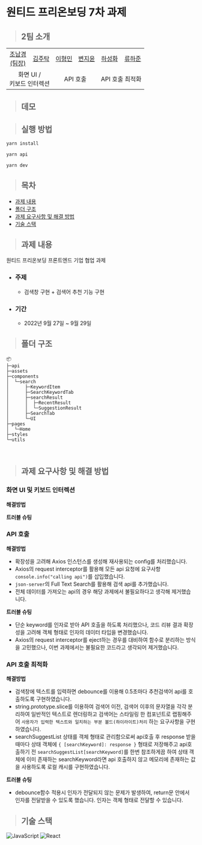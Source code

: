 # 원티드 프리온보딩 7차 과제

> ## 2팀 소개

<table>
  <tr>
    <td height="50px" align="center"><a href="https://github.com/nknkcho">조남경<br>(팀장)</a></td>
    <td height="50px" align="center"><a href="https://github.com/Taak-e">김주탁</a></td>
    <td height="50px" align="center"><a href="https://github.com/
hyoungqu23">이형민</a></td>
    <td height="50px" align="center"><a href="https://github.com/
wldbszpflrxj">변지윤</a></td>
    <td height="50px" align="center"><a href="https://github.com/hasunghwa">하성화</a></td>
    <td height="50px" align="center"><a href="https://github.com/HaJunRyu">류하준</a></td>
  </tr>
  <tr>
    <td align="center" colspan="2">화면 UI / 
    <br/>키보드 인터렉션</td>
    <td align="center" colspan="2">API 호출</td>
    <td align="center" colspan="2">API 호출 최적화</td>
  </tr>
</table>

> ## 데모

> ## 실행 방법

```sh
yarn install

yarn api

yarn dev
```

> ## 목차

- [과제 내용](#과제-내용)
- [폴더 구조](#폴더-구조)
- [과제 요구사항 및 해결 방법](#과제-요구사항-및-해결-방법)
- [기술 스택](#기술-스택)

> ## 과제 내용

원티드 프리온보딩 프론트엔드 기업 협업 과제

- ### 주제

  - 검색창 구현 + 검색어 추천 기능 구현

- ### 기간
  - 2022년 9월 27일 ~ 9월 29일

> ## 폴더 구조

```
📦
├─api
├─assets
├─components
│  └─search
│      ├─KeywordItem
│      ├─SearchKeywordTab
│      ├─searchResult
│      │  ├─RecentResult
│      │  └─SuggestionResult
│      ├─SearchTab
│      └─UI
├─pages
│  └─Home
├─styles
└─utils

```

<br/>

> ## 과제 요구사항 및 해결 방법

### 화면 UI 및 키보드 인터렉션

**해결방법**

**트러블 슈팅**

### API 호출

**해결방법**

- 확장성을 고려해 Axios 인스턴스를 생성해 재사용되는 config를 처리했습니다.
- Axios의 request interceptor를 활용해 모든 api 요청에 요구사항 `console.info("calling api")`를 삽입했습니다.
- `json-server`의 Full Text Search를 활용해 검색 api를 추가했습니다.
- 전체 데이터를 가져오는 api의 경우 해당 과제에서 불필요하다고 생각해 제거했습니다.

**트러블 슈팅**

- 단순 keyword를 인자로 받아 API 호출을 하도록 처리했으나, 코드 리뷰 결과 확장성을 고려해 객체 형태로 인자의 데이터 타입을 변경했습니다.
- Axios의 request interceptor를 eject하는 경우를 대비하여 함수로 분리하는 방식을 고민했으나, 이번 과제에서는 불필요한 코드라고 생각되어 제거했습니다.

### API 호출 최적화

**해결방법**

- 검색창에 텍스트를 입력하면 debounce를 이용해 0.5초마다 추천검색어 api를 호출하도록 구현하였습니다.
- string.prototype.slice를 이용하여 검색어 이전, 검색어 이후의 문자열을 각각 분리하여 일반적인 텍스트로 렌더링하고 검색어는 스타일링 한 컴포넌트로 랩핑해주어 `사용자가 입력한 텍스트와 일치하는 부분 볼드(하이라이트)처리` 하는 요구사항을 구현하였습니다.
- searchSuggestList 상태를 객체 형태로 관리함으로써 api호출 후 response 받을때마다 상태 객체에 `{ [searchKeyword]: response }` 형태로 저장해주고 api호출하기 전 `searchSuggestList[searchKeyword]`를 한번 참조하게끔 하여 상태 객체에 이미 존재하는 searchKeyword라면 api 호출하지 않고 메모리에 존재하는 값을 사용하도록 로컬 캐시를 구현하였습니다.

**트러블 슈팅**

- debounce함수 적용시 인자가 전달되지 않는 문제가 발생하여, return문 안에서 인자를 전달받을 수 있도록 했습니다. 인자는 객체 형태로 전달할 수 있습니다.

> ## 기술 스택

![JavaScript](https://img.shields.io/badge/JavaScript-F7DF1E?style=for-the-badge&logo=javascript&logoColor=black)
![React](https://img.shields.io/badge/React-20232A?style=for-the-badge&logo=react&logoColor=61DAFB)
